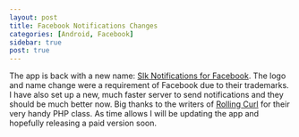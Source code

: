 ```yaml
---
layout: post
title: Facebook Notifications Changes
categories: [Android, Facebook]
sidebar: true
post: true
---
```

The app is back with a new name:
[Slk Notifications for Facebook](https://market.android.com/details?id=com.lukekorth.facebookNotifications).
The logo and name change were a requirement of Facebook due to their trademarks. I have also set up a new, much
faster server to send notifications and they should be much better now. Big thanks to the
writers of [Rolling Curl](http://code.google.com/p/rolling-curl/) for their very handy PHP class.
As time allows I will be updating the app and hopefully releasing a paid version soon.
